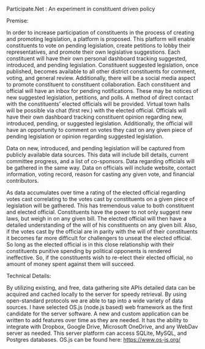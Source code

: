 
Participate.Net : An experiment in constituent driven policy

Premise:

In order to increase participation of constituents in the process of creating and promoting legislation, a platform is proposed. This platform will enable constituents to vote on pending legislation, create petitions to lobby their representatives, and promote their own legislative suggestions. Each constituent will have their own personal dashboard tracking suggested, introduced, and pending legislation. Constituent suggested legislation, once published, becomes available to all other district constituents for comment, voting, and general review. Additionally, there will be a social media aspect to promote constituent to constituent collaboration. Each constituent and official will have an inbox for pending notifications. These may be notices of new suggested legislation, petitions, and polls. A method of direct contact with the constituents’ elected officials will be provided. Virtual town halls will be possible via chat (first rev.) with the elected official. Officials will have their own dashboard tracking constituent opinion regarding new, introduced, pending, or suggested legislation. Additionally, the official will have an opportunity to comment on votes they cast on any given piece of pending legislation or opinion regarding suggested legislation.

Data on new, introduced, and pending legislation will be captured from publicly available data sources. This data will include bill details, current committee progress, and a list of co-sponsors. Data regarding officials will be gathered in the same way. Data on officials will include website, contact information, voting record, reason for casting any given vote, and financial contributors.

As data accumulates over time a rating of the elected official regarding votes cast correlating to the votes cast by constituents on a given piece of legislation will be gathered. This has tremendous value to both constituent and elected official. Constituents have the power to not only suggest new laws, but weigh in on any given bill. The elected official will then have a detailed understanding of the will of his constituents on any given bill. Also, if the votes cast by the official are in parity with the will of their constituents it becomes far more difficult for challengers to unseat the elected official. So long as the elected official is in this close relationship with their constituents punitive spending by political opponents is rendered ineffective. So, if the constituents wish to re-elect their elected official, no amount of money spent against them will succeed.


Technical Details:


By utilizing existing, and free, data gathering site APIs detailed data can be acquired and cached locally to the server for speedy retrieval. By using open-standard protocols we are able to tap into a wide variety of data sources. I have selected OS.js (node.js based) web framework as the first candidate for the server software. A new and custom application can be written to add features over time as they are needed. It has the ability to integrate with Dropbox, Google Drive, Microsoft OneDrive, and any WebDav server as needed. This server platform can access SQLite, MySQL, and Postgres databases. OS.js can be found here: https://www.os-js.org/ 
